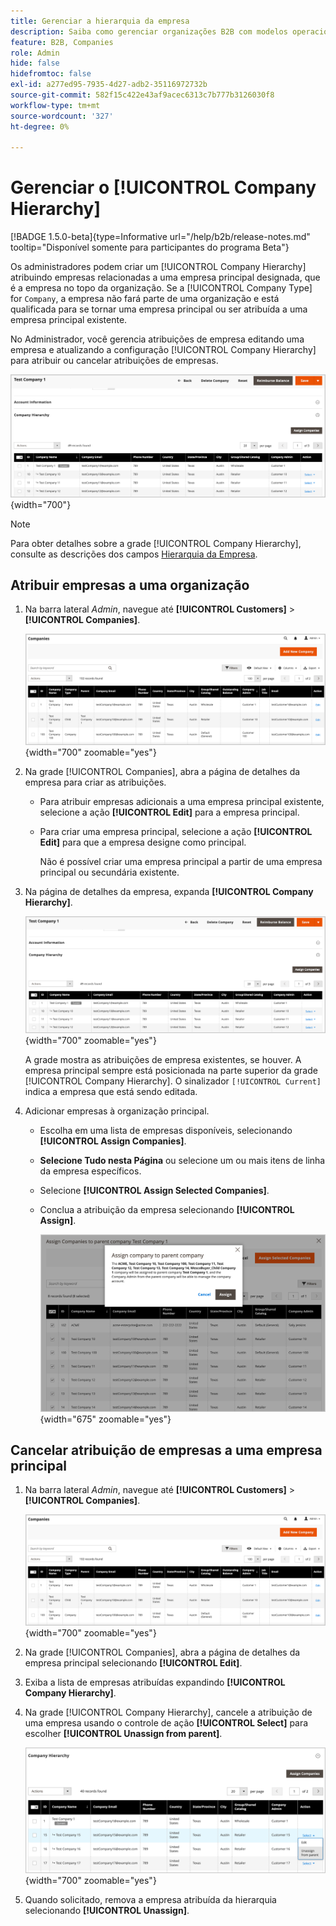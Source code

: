 ```yaml
---
title: Gerenciar a hierarquia da empresa
description: Saiba como gerenciar organizações B2B com modelos operacionais complexos criando hierarquias da empresa
feature: B2B, Companies
role: Admin
hide: false
hidefromtoc: false
exl-id: a277ed95-7935-4d27-adb2-35116972732b
source-git-commit: 582f15c422e43af9acec6313c7b777b3126030f8
workflow-type: tm+mt
source-wordcount: '327'
ht-degree: 0%

---
```


# Gerenciar o [!UICONTROL Company Hierarchy]

[!BADGE 1.5.0-beta]{type=Informative url="/help/b2b/release-notes.md" tooltip="Disponível somente para participantes do programa Beta"}

Os administradores podem criar um [!UICONTROL Company Hierarchy] atribuindo empresas relacionadas a uma empresa principal designada, que é a empresa no topo da organização. Se a [!UICONTROL Company Type] for `Company`, a empresa não fará parte de uma organização e está qualificada para se tornar uma empresa principal ou ser atribuída a uma empresa principal existente.

No Administrador, você gerencia atribuições de empresa editando uma empresa e atualizando a configuração [!UICONTROL Company Hierarchy] para atribuir ou cancelar atribuições de empresas.

![Grade de Hierarquia da Empresa](./assets/company-detail-hierarchy-current-flag.png){width="700"}

>[!NOTE]
>
>Para obter detalhes sobre a grade [!UICONTROL Company Hierarchy], consulte as descrições dos campos [Hierarquia da Empresa](account-company-create.md#company-hierarchy).

## Atribuir empresas a uma organização

1. Na barra lateral _Admin_, navegue até **[!UICONTROL Customers]** > **[!UICONTROL Companies]**.

   ![Grade de Empresas](./assets/companies-grid-view.png){width="700" zoomable="yes"}

1. Na grade [!UICONTROL Companies], abra a página de detalhes da empresa para criar as atribuições.

   - Para atribuir empresas adicionais a uma empresa principal existente, selecione a ação **[!UICONTROL Edit]** para a empresa principal.
   - Para criar uma empresa principal, selecione a ação **[!UICONTROL Edit]** para que a empresa designe como principal.

     Não é possível criar uma empresa principal a partir de uma empresa principal ou secundária existente.

1. Na página de detalhes da empresa, expanda **[!UICONTROL Company Hierarchy]**.

   ![Grade de Hierarquia da Empresa](./assets/company-detail-hierarchy-current-flag.png){width="700" zoomable="yes"}

   A grade mostra as atribuições de empresa existentes, se houver. A empresa principal sempre está posicionada na parte superior da grade [!UICONTROL Company Hierarchy]. O sinalizador `[!UICONTROL Current]` indica a empresa que está sendo editada.

1. Adicionar empresas à organização principal.

   - Escolha em uma lista de empresas disponíveis, selecionando **[!UICONTROL Assign Companies]**.

   - **Selecione Tudo nesta Página** ou selecione um ou mais itens de linha da empresa específicos.

   - Selecione **[!UICONTROL Assign Selected Companies]**.

   - Conclua a atribuição da empresa selecionando **[!UICONTROL Assign]**.

     ![Atribuir empresas à organização](./assets/assign-selected-companies-hierarchy.png){width="675" zoomable="yes"}

## Cancelar atribuição de empresas a uma empresa principal

1. Na barra lateral _Admin_, navegue até **[!UICONTROL Customers]** > **[!UICONTROL Companies]**.

   ![Grade de Empresas](./assets/companies-grid-view.png){width="700" zoomable="yes"}

1. Na grade [!UICONTROL Companies], abra a página de detalhes da empresa principal selecionando **[!UICONTROL Edit]**.

1. Exiba a lista de empresas atribuídas expandindo **[!UICONTROL Company Hierarchy]**.

1. Na grade [!UICONTROL Company Hierarchy], cancele a atribuição de uma empresa usando o controle de ação **[!UICONTROL Select]** para escolher **[!UICONTROL Unassign from parent]**.

   ![Cancelar atribuição de empresas a uma organização principal](./assets/company-hierarchy-grid-unassign.png){width="700" zoomable="yes"}

1. Quando solicitado, remova a empresa atribuída da hierarquia selecionando **[!UICONTROL Unassign]**.
